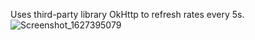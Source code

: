 Uses third-party library OkHttp to refresh rates every 5s.
![Screenshot_1627395079](https://user-images.githubusercontent.com/58375588/127170256-2ca80c0a-8463-4a9d-b502-835ad4565ee8.jpg)
